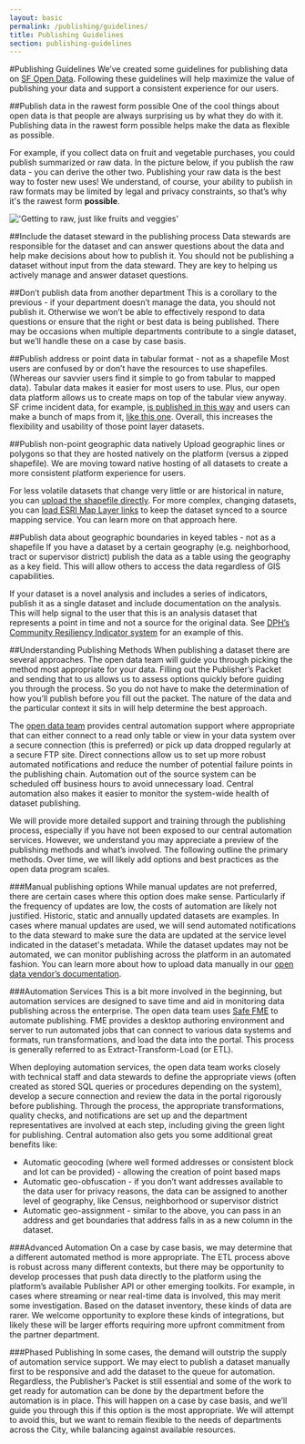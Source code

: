 ```yaml
---
layout: basic
permalink: /publishing/guidelines/
title: Publishing Guidelines
section: publishing-guidelines
---
```


#Publishing Guidelines
We’ve created some guidelines for publishing data on [SF Open Data](https://data.sfgov.org). Following these guidelines will help maximize the value of publishing your data and support a consistent experience for our users.

##Publish data in the rawest form possible
One of the cool things about open data is that people are always surprising us by what they do with it. Publishing data in the rawest form possible helps make the data as flexible as possible.

For example, if you collect data on fruit and vegetable purchases, you could publish summarized or raw data. In the picture below, if you publish the raw data - you can derive the other two. Publishing your raw data is the best way to foster new uses! We understand, of course, your ability to publish in raw formats may be limited by legal and privacy constraints, so that’s why it's the rawest form **possible**.

!['Getting to raw, just like fruits and veggies']({{site.baseurl}}/img/publishing/fruits_veggies.png)

##Include the dataset steward in the publishing process
Data stewards are responsible for the dataset and can answer questions about the data and help make decisions about how to publish it. You should not be publishing a dataset without input from the data steward. They are key to helping us actively manage and answer dataset questions. 

##Don’t publish data from another department
This is a corollary to the previous - if your department doesn’t manage the data, you should not publish it. Otherwise we won’t be able to effectively respond to data questions or ensure that the right or best data is being published. There may be occasions when multiple departments contribute to a single dataset, but we’ll handle these on a case by case basis.

##Publish address or point data in tabular format - not as a shapefile
Most users are confused by or don’t have the resources to use shapefiles. (Whereas our savvier users find it simple to go from tabular to mapped data). Tabular data makes it easier for most users to use. Plus, our open data platform allows us to create maps on top of the tabular view anyway. SF crime incident data, for example, [is published in this way](https://data.sfgov.org/Public-Safety/SFPD-Incidents-from-1-January-2014/tmnf-yvry) and users can make a bunch of maps from it, [like this one](https://data.sfgov.org/Public-Safety/West-Portal-Area/yani-faij). Overall, this increases the flexibility and usability of those point layer datasets.

##Publish non-point geographic data natively
Upload geographic lines or polygons so that they are hosted natively on the platform (versus a zipped shapefile). We are moving toward native hosting of all datasets to create a more consistent platform experience for users.

For less volatile datasets that change very little or are historical in nature, you can [upload the shapefile directly](https://support.socrata.com/hc/en-us/articles/202950488-Host-geospatial-files-using-Socrata-Mondara). For more complex, changing datasets, you can [load ESRI Map Layer links](https://support.socrata.com/hc/en-us/articles/202950498-Connect-an-ESRI-map-layer) to keep the dataset synced to a source mapping service. You can learn more on that approach here.

##Publish data about geographic boundaries in keyed tables - not as a shapefile
If you have a dataset by a certain geography (e.g. neighborhood, tract or supervisor district) publish the data as a table using the geography as a key field. This will allow others to access the data regardless of GIS capabilities.

If your dataset is a novel analysis and includes a series of indicators, publish it as a single dataset and include documentation on the analysis. This will help signal to the user that this is an analysis dataset that represents a point in time and not a source for the original data. See [DPH’s Community Resiliency Indicator system](https://www.google.com/url?q=https://data.sfgov.org/Health-and-Social-Services/Community-Resiliency-Indicator-System/banc-xdvr) for an example of this.

##Understanding Publishing Methods
When publishing a dataset there are several approaches. The open data team will guide you through picking the method most appropriate for your data. Filling out the Publisher’s Packet and sending that to us allows us to assess options quickly before guiding you through the process. So you do not have to make the determination of how you’ll publish before you fill out the packet. The nature of the data and the particular context it sits in will help determine the best approach.

The [open data team](http://datasf.org/about) provides central automation support where appropriate that can either connect to a read only table or view in your data system over a secure connection (this is preferred) or pick up data dropped regularly at a secure FTP site. Direct connections allow us to set up more robust automated notifications and reduce the number of potential failure points in the publishing chain. Automation out of the source system can be scheduled off business hours to avoid unnecessary load. Central automation also makes it easier to monitor the system-wide health of dataset publishing.

We will provide more detailed support and training through the publishing process, especially if you have not been exposed to our central automation services. However, we understand you may appreciate a preview of the publishing methods and what’s involved. The following outline the primary methods. Over time, we will likely add options and best practices as the open data program scales.

###Manual publishing options
While manual updates are not preferred, there are certain cases where this option does make sense. Particularly if the frequency of updates are low, the costs of automation are likely not justified. Historic, static and annually updated datasets are examples. In cases where manual updates are used, we will send automated notifications to the data steward to make sure the data are updated at the service level indicated in the dataset's metadata. While the dataset updates may not be automated, we can monitor publishing across the platform in an automated fashion. You can learn more about how to upload data manually in our [open data vendor’s documentation](https://support.socrata.com/hc/en-us/articles/202950098-Publishing-Workflow-Accessing-the-Import-User-Interface).

###Automation Services
This is a bit more involved in the beginning, but automation services are designed to save time and aid in monitoring data publishing across the enterprise. The open data team uses [Safe FME](http://www.safe.com/) to automate publishing. FME provides a desktop authoring environment and server to run automated jobs that can connect to various data systems and formats, run transformations, and load the data into the portal. This process is generally referred to as Extract-Transform-Load (or ETL). 

When deploying automation services, the open data team works closely with technical staff and data stewards to define the appropriate views (often created as stored SQL queries or procedures depending on the system), develop a secure connection and review the data in the portal rigorously before publishing. Through the process, the appropriate transformations, quality checks, and notifications are set up and the department representatives are involved at each step, including giving the green light for publishing. Central automation also gets you some additional great benefits like:

- Automatic geocoding (where well formed addresses or consistent block and lot can be provided) - allowing the creation of point based maps
- Automatic geo-obfuscation - if you don’t want addresses available to the data user for privacy reasons, the data can be assigned to another level of geography, like Census, neighborhood or supervisor district
- Automatic geo-assignment - similar to the above, you can pass in an address and get boundaries that address falls in as a new column in the dataset.

###Advanced Automation
On a case by case basis, we may determine that a different automated method is more appropriate. The ETL process above is robust across many different contexts, but there may be opportunity to develop processes that push data directly to the platform using the platform’s available Publisher API or other emerging toolkits. For example, in cases where streaming or near real-time data is involved, this may merit some investigation. Based on the dataset inventory, these kinds of data are rarer. We welcome opportunity to explore these kinds of integrations, but likely these will be larger efforts requiring more upfront commitment from the partner department.

###Phased Publishing
In some cases, the demand will outstrip the supply of automation service support. We may elect to publish a dataset manually first to be responsive and add the dataset to the queue for automation. Regardless, the Publisher’s Packet is still essential and some of the work to get ready for automation can be done by the department before the automation is in place. This will happen on a case by case basis, and we’ll guide you through this if this option is the most appropriate. We will attempt to avoid this, but we want to remain flexible to the needs of departments across the City, while balancing against available resources.